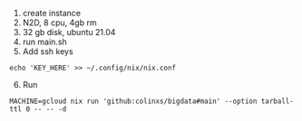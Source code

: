 1. create instance
2. N2D, 8 cpu, 4gb rm
3. 32 gb disk, ubuntu 21.04
4. run main.sh
5. Add ssh keys
<!-- ``` -->
<!-- echo '-----BEGIN OPENSSH PRIVATE KEY----- -->
<!-- -----END OPENSSH PRIVATE KEY-----' > ~/.ssh/id_ed25519 && \ -->
<!-- chmod 600 ~/.ssh/id_ed25519 && \ -->
<!-- echo 'KEY_HERE' > ~/.ssh/id_ed25519.pub && \ -->
<!-- chmod 644 ~/.ssh/id_ed25519.pub -->
<!-- ``` -->
```
echo 'KEY_HERE' >> ~/.config/nix/nix.conf
```
6. Run
```
MACHINE=gcloud nix run 'github:colinxs/bigdata#main' --option tarball-ttl 0 -- -- -d
```

